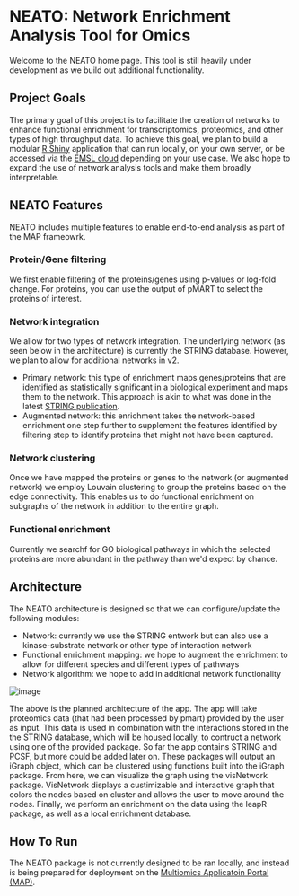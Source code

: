 # NEATO: Network Enrichment Analysis Tool for Omics

Welcome to the NEATO home page. This tool is still heavily under development as we build out additional functionality. 

## Project Goals
The primary goal of this project is to facilitate the creation of networks to enhance functional enrichment for transcriptomics, proteomics, and other types of high throughput data. To achieve this goal, we plan to build a modular [R Shiny](http://rstudio.com) application that can run locally, on your own server, or be accessed via the [EMSL cloud]() depending on your use case. We also hope to expand the use of network analysis tools and make them broadly interpretable.

## NEATO Features

NEATO includes multiple features to enable end-to-end analysis as part of the MAP frameowrk.

### Protein/Gene filtering
We first enable filtering of the proteins/genes using p-values or log-fold change. For proteins, you can use the output of pMART to select the proteins of interest. 

### Network integration
We allow for two types of network integration. The underlying network (as seen below in the architecture) is currently the STRING database. However, we plan to allow for additional networks in v2.

- Primary network: this type of enrichment maps genes/proteins that are identified as statistically significant in a biological experiment and maps them to the network. This approach is akin to what was done in the latest [STRING publication](). 
- Augmented network: this enrichment takes the network-based enrichment one step further to supplement the features identified by filtering step to identify proteins that might not have been captured.

### Network clustering
Once we have mapped the proteins or genes to the network (or augmented network) we employ Louvain clustering to group the proteins based on the edge connectivity. This enables us to do functional enrichment on subgraphs of the network in addition to the entire graph.

### Functional enrichment
Currently we searchf for GO biological pathways in which the selected proteins are more abundant in the pathway than we'd expect by chance. 

## Architecture

The NEATO architecture is designed so that we can configure/update the following modules:
- Network: currently we use the STRING entwork but can also use a kinase-substrate network or other type of interaction network
- Functional enrichment mapping: we hope to augment the enrichment to allow for different species and different types of pathways
- Network algorithm: we hope to add in additional network functionality

![image](https://user-images.githubusercontent.com/65473513/171519485-dfddf6a5-8cfe-4f0d-bbfa-d5f7b55160ef.png)

The above is the planned architecture of the app. The app will take proteomics data (that had been processed by pmart) provided by the user as input. This data is used in combination with the interactions stored in the the STRING database, which will be housed locally, to contruct a network using one of the provided package. So far the app contains STRING and PCSF, but more could be added later on. These packages will output an iGraph object, which can be clustered using functions built into the iGraph package. From here, we can visualize the graph using the visNetwork package. VisNetwork displays a custimizable and interactive graph that colors the nodes based on cluster and allows the user to move around the nodes. Finally, we perform an enrichment on the data using the leapR package, as well as a local enrichment database.

## How To Run

The NEATO package is not currently designed to be ran locally, and instead is being prepared for deployment on the [Multiomics Applicatoin Portal (MAP)](https://map.emsl.pnnl.gov/app/map).


